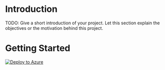 # Introduction 
TODO: Give a short introduction of your project. Let this section explain the objectives or the motivation behind this project. 

# Getting Started
[![Deploy to Azure](https://aka.ms/deploytoazurebutton)](https://portal.azure.com/#create/Microsoft.Template/uri/https%3A%2F%2Fraw.githubusercontent.com%2Fkingwil%2Fhome%2Fmaster%2FADDS%2520DSC%2520Automation%2520Account%2Fdeploy_automationaccount.json)
